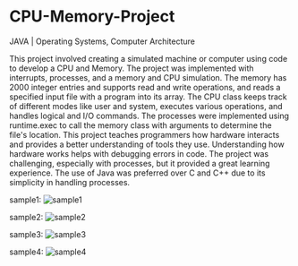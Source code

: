 # CPU-Memory-Project
 JAVA | Operating Systems, Computer Architecture

This project involved creating a simulated machine or computer using code to develop a CPU and Memory. The project was implemented with interrupts, processes, and a memory and CPU simulation. The memory has 2000 integer entries and supports read and write operations, and reads a specified input file with a program into its array. The CPU class keeps track of different modes like user and system, executes various operations, and handles logical and I/O commands. The processes were implemented using runtime.exec to call the memory class with arguments to determine the file's location. This project teaches programmers how hardware interacts and provides a better understanding of tools they use. Understanding how hardware works helps with debugging errors in code. The project was challenging, especially with processes, but it provided a great learning experience. The use of Java was preferred over C and C++ due to its simplicity in handling processes.

sample1: ![sample1](https://user-images.githubusercontent.com/100010326/236336369-8beec43c-cdd5-4c7f-9a0d-4d0f28fba115.PNG)


sample2: ![sample2](https://user-images.githubusercontent.com/100010326/236336394-6d5d72cd-de0c-45e7-936e-91968bc06747.PNG)

sample3: ![sample3](https://user-images.githubusercontent.com/100010326/236336410-47071a00-7991-4bb9-bec8-49bb3b46e817.PNG)

sample4: ![sample4](https://user-images.githubusercontent.com/100010326/236336430-132cbdcd-b049-4aca-99dd-19123f006873.PNG)
